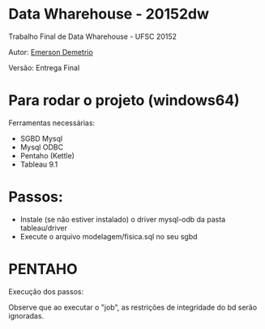 # Data Wharehouse - 20152dw

Trabalho Final de Data Wharehouse - UFSC 20152

Autor: [Emerson Demetrio](https://github.com/emersondemetrio)

Versão: Entrega Final


# Para rodar o projeto (windows64)

Ferramentas necessárias:

- SGBD Mysql
- Mysql ODBC
- Pentaho (Kettle)
- Tableau 9.1

# Passos:

- Instale (se não estiver instalado) o driver mysql-odb da pasta tableau/driver
- Execute o arquivo modelagem/fisica.sql no seu sgbd

# PENTAHO

Execução dos passos:

Observe que ao executar o "job", as restrições de integridade do bd serão ignoradas. 